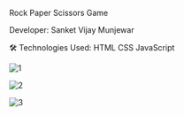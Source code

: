 Rock Paper Scissors Game

Developer: Sanket Vijay Munjewar

🛠️ Technologies Used: HTML CSS JavaScript

![1](https://github.com/user-attachments/assets/395d83a6-3847-47bd-abc8-81f907b729e0)

![2](https://github.com/user-attachments/assets/b256db98-7f98-49d8-8936-d5bb49883692)

![3](https://github.com/user-attachments/assets/73ef9e72-5517-4162-a663-99cfdaa796c0)
